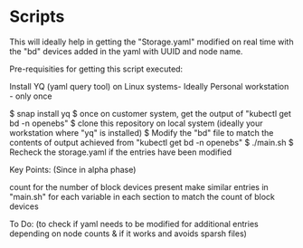 # Scripts

This will ideally help in getting the "Storage.yaml" modified on real time with the "bd" devices added in the yaml with UUID and node name.

Pre-requisities for getting this script executed:

Install YQ (yaml query tool) on Linux systems- Ideally Personal workstation - only once

$ snap install yq
$ once on customer system, get the output of "kubectl get bd -n openebs"
$ clone this repository on local system (ideally your workstation where "yq" is installed)
$ Modify the "bd" file to match the contents of output achieved from "kubectl get bd -n openebs"
$ ./main.sh
$ Recheck the storage.yaml if the entries have been modified


Key Points: (Since in alpha phase)

count for the number of block devices present
make similar entries in "main.sh" for each variable in each section to match the count of block devices

To Do: (to check if yaml needs to be modified for additional entries depending on node counts & if it works and avoids sparsh files)

